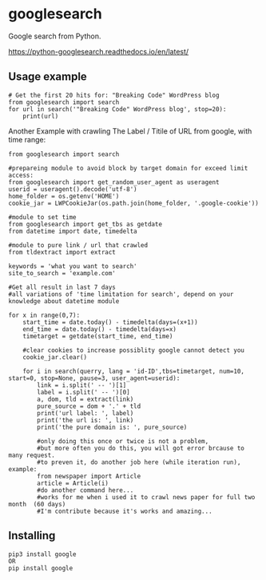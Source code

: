 googlesearch
============

Google search from Python.

https://python-googlesearch.readthedocs.io/en/latest/

Usage example
-------------

    # Get the first 20 hits for: "Breaking Code" WordPress blog
    from googlesearch import search
    for url in search('"Breaking Code" WordPress blog', stop=20):
        print(url)

Another Example with crawling The Label / Titile of URL from google, with time range:
    
    from googlesearch import search
    
    #prepareing module to avoid block by target domain for exceed limit access:
    from googlesearch import get_random_user_agent as useragent
    userid = useragent().decode('utf-8')
    home_folder = os.getenv('HOME')
    cookie_jar = LWPCookieJar(os.path.join(home_folder, '.google-cookie'))
    
    #module to set time
    from googlesearch import get_tbs as getdate
    from datetime import date, timedelta
    
    #module to pure link / url that crawled
    from tldextract import extract
    
    keywords = 'what you want to search'
    site_to_search = 'example.com'
    
    #Get all result in last 7 days
    #all variations of 'time limitation for search', depend on your knowledge about datetime module
    
    for x in range(0,7):
        start_time = date.today() - timedelta(days=(x+1))
        end_time = date.today() - timedelta(days=x)
        timetarget = getdate(start_time, end_time)
        
        #clear cookies to increase possiblity google cannot detect you
        cookie_jar.clear()
        
        for i in search(querry, lang = 'id-ID',tbs=timetarget, num=10, start=0, stop=None, pause=3, user_agent=userid):
            link = i.split(' -- ')[1]
            label = i.split(' -- ')[0]
            a, dom, tld = extract(link)
            pure_source = dom + '.' + tld
            print('url label: ', label)
            print('the url is: ', link)
            print('the pure domain is: ', pure_source)
            
            #only doing this once or twice is not a problem, 
            #but more often you do this, you will got error brcause to many request.
            #to preven it, do another job here (while iteration run), example:
            from newspaper import Article
            article = Article(i)
            #do another command here...
            #works for me when i used it to crawl news paper for full two month  (60 days)
            #I'm contribute because it's works and amazing...
            
            
            
    


Installing
----------

    pip3 install google
    OR
    pip install google
